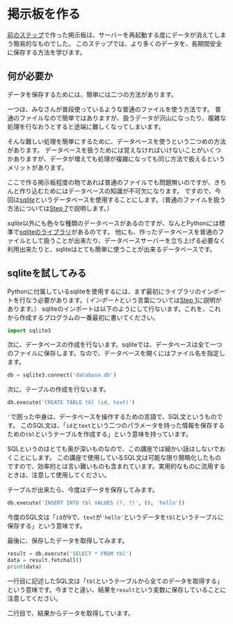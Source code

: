 掲示板を作る
============

[前のステップ](../4_discussion-board/)で作った掲示板は、サーバーを再起動する度にデータが消えてしまう簡易的なものでした。
このステップでは、より多くのデータを、長期間安全に保存する方法を学びます。

## 何が必要か
データを保存するためには、簡単には二つの方法があります。

一つは、みなさんが普段使っているような普通のファイルを使う方法です。
普通のファイルなので簡単ではありますが、扱うデータが沢山になったり、複雑な処理を行なおうとすると途端に難しくなってしまいます。

そんな難しい処理を簡単にするために、データベースを使うという二つめの方法があります。
データベースを扱うためには覚えなければいけないことがいくつかありますが、データが増えても処理が複雑になっても同じ方法で扱えるというメリットがあります。

ここで作る掲示板程度の物であれば普通のファイルでも問題無いのですが、きちんと作り込むためにはデータベースの知識が不可欠になります。
ですので、今回は[*sqlite*](https://www.sqlite.org/)というデータベースを使用することにします。（普通のファイルを扱う方法については[Step 7](./7_profile-page/)で説明します。）

*sqlite*以外にも色々な種類のデータベースがあるのですが、なんとPythonには標準で[sqliteのライブラリ](https://docs.python.jp/3/library/sqlite3.html)があるのです。
他にも、作ったデータベースを普通のファイルとして扱うことが出来たり、データベースサーバーを立ち上げる必要なく利用出来たりと、sqliteはとても簡単に使うことが出来るデータベースです。

## sqliteを試してみる
Pythonに付属しているsqliteを使用するには、まず最初にライブラリのインポートを行なう必要があります。（*インポート*という言葉については[Step 1](../1_hello-world/#import-flask)に説明があります。）
sqliteのインポートは以下のようにして行ないます。これを、これから作成するプログラムの一番最初に書いてください。
``` python
import sqlite3
```

次に、データベースの作成を行ないます。sqliteでは、データベースは全て一つのファイルに保存します。なので、データベースを開くにはファイル名を指定します。
``` python
db = sqlite3.connect('database.db')
```

次に、テーブルの作成を行ないます。
``` python
db.execute('CREATE TABLE tbl (id, text)')
```
`'`で囲った中身は、データベースを操作するための言語で、SQL文というものです。
このSQL文は、「`id`と`text`という二つのパラメータを持った情報を保存するための`tbl`というテーブルを作成する」という意味を持っています。

SQLというのはとても奥が深いものなので、この講座では細かい話はしないでおくことにします。
この講座で使用しているSQL文は可能な限り簡略化したものですので、効率的とは言い難いものも含まれています。実用的なものに流用するときは、注意して使用してください。

テーブルが出来たら、今度はデータを保存してみます。
``` python
db.execute('INSERT INTO tbl VALUES (?, ?)', (0, 'hello'))
```
今度のSQL文は「`id`が`0`で、`text`が`'hello'`というデータを`tbl`というテーブルに保存する」という意味です。

最後に、保存したデータを取得してみます。
``` python
result = db.execute('SELECT * FROM tbl')
data = result.fetchall()
print(data)
```
一行目に記述したSQL文は「`tbl`というテーブルから全てのデータを取得する」という意味です。今までと違い、結果を`result`という変数に保存していることに注意してください。

二行目で、結果からデータを取得しています。
